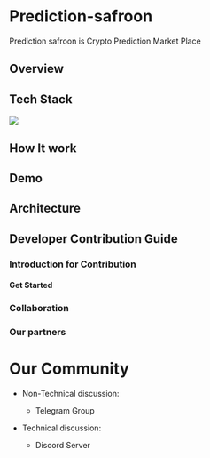 # Prediction-safroon

Prediction safroon is Crypto Prediction Market Place

## Overview

## Tech Stack

![](https://www.gitbook.com/cdn-cgi/image/width=256,height=40,fit=contain,dpr=1.5,format=auto/https%3A%2F%2F828262926-files.gitbook.io%2F~%2Ffiles%2Fv0%2Fb%2Fgitbook-x-prod.appspot.com%2Fo%2Fspaces%252F-Me_G5lHljRT4SyKcEA9%252Flogo%252Fh0vEEm11UGmb8yrr7H18%252Flogo.png%3Falt%3Dmedia%26token%3D8e5ce850-b4cd-4670-93c9-a8ebf0077a57)

## How It work

## Demo

## Architecture

## Developer Contribution Guide

### Introduction for Contribution

#### Get Started

### Collaboration

### Our partners

# Our Community

- Non-Technical discussion:

  - Telegram Group

- Technical discussion:
  - Discord Server
